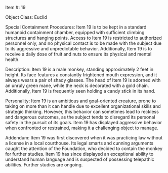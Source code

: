Item #: 19

Object Class: Euclid

Special Containment Procedures: Item 19 is to be kept in a standard humanoid containment chamber, equipped with sufficient climbing structures and hanging points. Access to Item 19 is restricted to authorized personnel only, and no physical contact is to be made with the subject due to its aggressive and unpredictable behavior. Additionally, Item 19 is to receive a daily dose of fruit and nuts to ensure its physical and mental health.

Description: Item 19 is a male monkey, standing approximately 2 feet in height. Its face features a constantly frightened mouth expression, and it always wears a pair of shady glasses. The head of Item 19 is adorned with an unruly green mane, while the neck is decorated with a gold chain. Additionally, Item 19 is frequently seen holding a candy stick in its hand.

Personality: Item 19 is an ambitious and goal-oriented creature, prone to taking on more than it can handle due to excellent organizational skills and strategic thinking. However, this behavior can sometimes lead to reckless and dangerous outcomes, as the subject tends to disregard its personal safety in the pursuit of its goals. Item 19 has displayed aggressive behavior when confronted or restrained, making it a challenging object to manage.

Addendum: Item 19 was first discovered when it was practicing law without a license in a local courthouse. Its legal smarts and cunning arguments caught the attention of the Foundation, who decided to contain the monkey for further studies. Item 19 has since displayed an exceptional ability to understand human language and is suspected of possessing telepathic abilities. Further studies are ongoing.